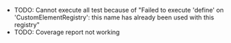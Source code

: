 - TODO: Cannot execute all test because of "Failed to execute 'define' on 'CustomElementRegistry': this name has already been used with this registry"
- TODO: Coverage report not working